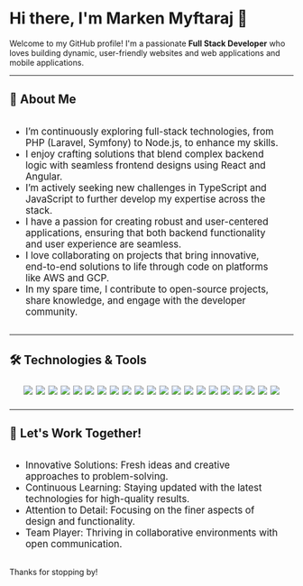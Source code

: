 # Hi there, I'm Marken Myftaraj 👋
Welcome to my GitHub profile! I'm a passionate **Full Stack Developer** who loves building dynamic, user-friendly websites and web applications and mobile applications.

---

## 🚀 About Me

<div style="display: flex; align-items: flex-start;">
  <ul style="flex: 1; margin-right: 20px; font-size: 1.2em;">
    <li> I’m continuously exploring full-stack technologies, from PHP (Laravel, Symfony) to Node.js, to enhance my skills.</li>
    <li> I enjoy crafting solutions that blend complex backend logic with seamless frontend designs using React and Angular.</li>
    <li> I’m actively seeking new challenges in TypeScript and JavaScript to further develop my expertise across the stack.</li>
    <li> I have a passion for creating robust and user-centered applications, ensuring that both backend functionality and user experience are seamless.</li>
    <li> I love collaborating on projects that bring innovative, end-to-end solutions to life through code on platforms like AWS and GCP.</li>
    <li> In my spare time, I contribute to open-source projects, share knowledge, and engage with the developer community.</li>
  </ul>
</div>


---



## 🛠 Technologies & Tools

<p align="center" style="font-size: 1.5em;">
  <img src="https://img.shields.io/badge/HTML5-E34F26?style=for-the-badge&logo=html5&logoColor=white"/>
  <img src="https://img.shields.io/badge/CSS3-1572B6?style=for-the-badge&logo=css3&logoColor=white"/>
  <img src="https://img.shields.io/badge/JavaScript-F7DF1E?style=for-the-badge&logo=javascript&logoColor=black"/>
  <img src="https://img.shields.io/badge/TypeScript-007ACC?style=for-the-badge&logo=typescript&logoColor=white"/>
  <img src="https://img.shields.io/badge/React-61DAFB?style=for-the-badge&logo=react&logoColor=black"/>
  <img src="https://img.shields.io/badge/Vue.js-4FC08D?style=for-the-badge&logo=vue.js&logoColor=white"/>
  <img src="https://img.shields.io/badge/Nuxt-00DC82?style=for-the-badge&logo=nuxt.js&logoColor=white"/>
  <img src="https://img.shields.io/badge/Next.js-000000?style=for-the-badge&logo=next.js&logoColor=white"/>
  <img src="https://img.shields.io/badge/Node.js-339933?style=for-the-badge&logo=node.js&logoColor=white"/>
  <img src="https://img.shields.io/badge/npm-CB3837?style=for-the-badge&logo=npm&logoColor=white"/>
  <img src="https://img.shields.io/badge/Bootstrap-563D7C?style=for-the-badge&logo=bootstrap&logoColor=white"/>
  <img src="https://img.shields.io/badge/Tailwind_CSS-38B2AC?style=for-the-badge&logo=tailwind-css&logoColor=white"/>
  <img src="https://img.shields.io/badge/Sass-CC6699?style=for-the-badge&logo=sass&logoColor=white"/>
  <img src="https://img.shields.io/badge/Git-F05032?style=for-the-badge&logo=git&logoColor=white"/>
  <img src="https://img.shields.io/badge/GitHub-181717?style=for-the-badge&logo=github&logoColor=white"/>
  <img src="https://img.shields.io/badge/Visual_Studio_Code-0078D4?style=for-the-badge&logo=visual-studio-code&logoColor=white"/>
  <img src="https://img.shields.io/badge/PHP-777BB4?style=for-the-badge&logo=php&logoColor=white"/>
  <img src="https://img.shields.io/badge/Laravel-FF2D20?style=for-the-badge&logo=laravel&logoColor=white"/>
  <img src="https://img.shields.io/badge/Angular-DD0031?style=for-the-badge&logo=angular&logoColor=white"/>
  <img src="https://img.shields.io/badge/React_Native-61DAFB?style=for-the-badge&logo=react&logoColor=black"/>
  <img src="https://img.shields.io/badge/Express.js-000000?style=for-the-badge&logo=express&logoColor=white"/>
</p>


---
## 🤝 Let's Work Together!

<div style="display: flex; align-items: flex-start;">
  <ul style="flex: 1; margin-right: 20px; font-size: 1.2em;">
    <li> Innovative Solutions: Fresh ideas and creative approaches to problem-solving.</li>
    <li> Continuous Learning: Staying updated with the latest technologies for high-quality results.</li>
    <li> Attention to Detail: Focusing on the finer aspects of design and functionality. </li>
    <li> Team Player: Thriving in collaborative environments with open communication.</li>

  </ul>
  </div>

Thanks for stopping by! 

